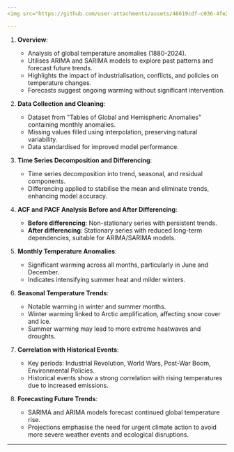 ```yaml
---
<img src="https://github.com/user-attachments/assets/46619cdf-c036-4fe2-ae56-a0b09e7617bd" alt="image" width="900" height="250"/>

---
```

1. **Overview**:
   - Analysis of global temperature anomalies (1880-2024).
   - Utilises ARIMA and SARIMA models to explore past patterns and forecast future trends.
   - Highlights the impact of industrialisation, conflicts, and policies on temperature changes.
   - Forecasts suggest ongoing warming without significant intervention.

2. **Data Collection and Cleaning**:
   - Dataset from "Tables of Global and Hemispheric Anomalies" containing monthly anomalies.
   - Missing values filled using interpolation, preserving natural variability.
   - Data standardised for improved model performance.

3. **Time Series Decomposition and Differencing**:
   - Time series decomposition into trend, seasonal, and residual components.
   - Differencing applied to stabilise the mean and eliminate trends, enhancing model accuracy.

4. **ACF and PACF Analysis Before and After Differencing**:
   - **Before differencing**: Non-stationary series with persistent trends.
   - **After differencing**: Stationary series with reduced long-term dependencies, suitable for ARIMA/SARIMA models.

5. **Monthly Temperature Anomalies**:
   - Significant warming across all months, particularly in June and December.
   - Indicates intensifying summer heat and milder winters.

6. **Seasonal Temperature Trends**:
   - Notable warming in winter and summer months.
   - Winter warming linked to Arctic amplification, affecting snow cover and ice.
   - Summer warming may lead to more extreme heatwaves and droughts.

7. **Correlation with Historical Events**:
   - Key periods: Industrial Revolution, World Wars, Post-War Boom, Environmental Policies.
   - Historical events show a strong correlation with rising temperatures due to increased emissions.

8. **Forecasting Future Trends**:
   - SARIMA and ARIMA models forecast continued global temperature rise.
   - Projections emphasise the need for urgent climate action to avoid more severe weather events and ecological disruptions.

---
